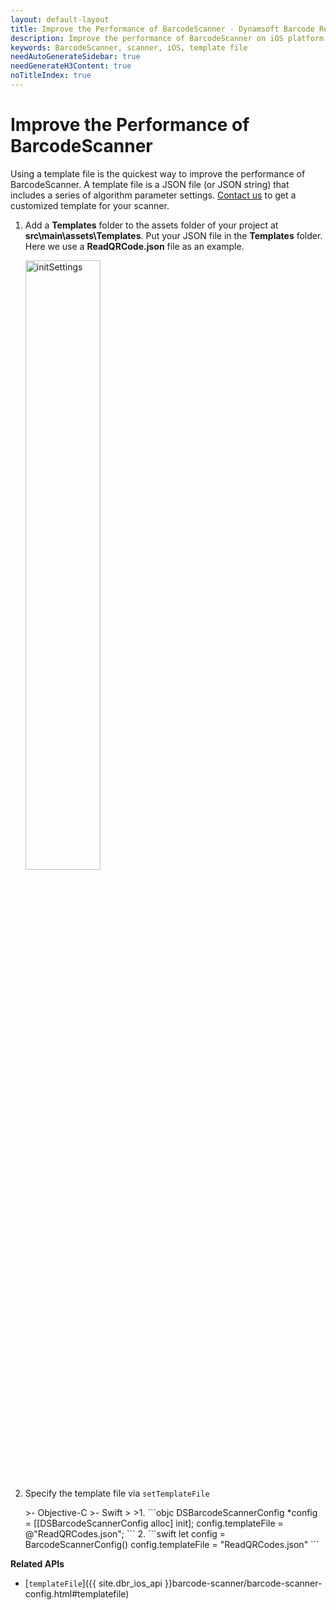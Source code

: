 ```yaml
---
layout: default-layout
title: Improve the Performance of BarcodeScanner - Dynamsoft Barcode Reader for iOS
description: Improve the performance of BarcodeScanner on iOS platform.
keywords: BarcodeScanner, scanner, iOS, template file
needAutoGenerateSidebar: true
needGenerateH3Content: true
noTitleIndex: true
---
```


# Improve the Performance of BarcodeScanner

Using a template file is the quickest way to improve the performance of BarcodeScanner. A template file is a JSON file (or JSON string) that includes a series of algorithm parameter settings. [Contact us](https://www.dynamsoft.com/company/customer-service/#contact) to get a customized template for your scanner.

1. Add a **Templates** folder to the assets folder of your project at **src\main\assets\Templates**. Put your JSON file in the **Templates** folder. Here we use a **ReadQRCode.json** file as an example.

    <div align="left">
    <p><img src="../../assets/init-settings-from-file-android.png" alt="initSettings" width="50%" /></p>
    </div>

2. Specify the template file via `setTemplateFile`

   <div class="sample-code-prefix"></div>
   >- Objective-C
   >- Swift
   >
   >1. 
   ```objc
   DSBarcodeScannerConfig *config = [[DSBarcodeScannerConfig alloc] init];
   config.templateFile = @"ReadQRCodes.json";
   ```
   2. 
   ```swift
   let config = BarcodeScannerConfig()
   config.templateFile = "ReadQRCodes.json"
   ```

**Related APIs**

- [`templateFile`]({{ site.dbr_ios_api }}barcode-scanner/barcode-scanner-config.html#templatefile)
